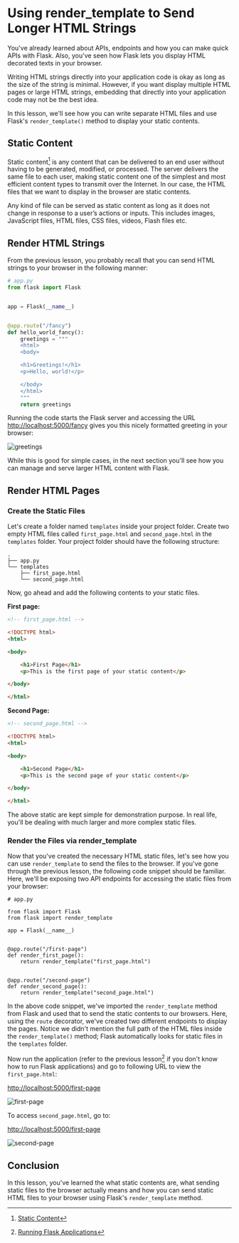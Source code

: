 # Using render_template to Send Longer HTML Strings

You've already learned about APIs, endpoints and how you can make quick APIs with Flask. Also, you've seen how Flask lets you display HTML decorated texts in your browser.

Writing HTML strings directly into your application code is okay as long as the size of the string is minimal. However, if you want display multiple HTML pages or large HTML strings, embedding that directly into your application code may not be the best idea.

In this lesson, we'll see how you can write separate HTML files and use Flask's `render_template()` method to display your static contents.

## Static Content

Static content[^static-content] is any content that can be delivered to an end user without having to be generated, modified, or processed. The server delivers the same file to each user, making static content one of the simplest and most efficient content types to transmit over the Internet. In our case, the HTML files that we want to display in the browser are static contents.

Any kind of file can be served as static content as long as it does not change in response to a user’s actions or inputs. This includes images, JavaScript files, HTML files, CSS files, videos, Flash files etc.


## Render HTML Strings

From the previous lesson, you probably recall that you can send HTML strings to your browser in the following manner:

```python
# app.py
from flask import Flask


app = Flask(__name__)


@app.route("/fancy")
def hello_world_fancy():
    greetings = """
    <html>
    <body>

    <h1>Greetings!</h1>
    <p>Hello, world!</p>

    </body>
    </html>
    """
    return greetings
```

Running the code starts the Flask server and accessing the URL [http://localhost:5000/fancy](http://localhost:5000/fancy) gives you this nicely formatted greeting in your browser:


![greetings](./assets/greetings.png)

While this is good for simple cases, in the next section you'll see how you can manage and serve larger HTML content with Flask.

## Render HTML Pages

### Create the Static Files

Let's create a folder named `templates` inside your project folder. Create two empty HTML files called `first_page.html` and `second_page.html` in the `templates` folder. Your project folder should have the following structure:

```
.
├── app.py
└── templates
    ├── first_page.html
    └── second_page.html
```

Now, go ahead and add the following contents to your static files.

**First page:**

```html
<!-- first_page.html -->

<!DOCTYPE html>
<html>

<body>

    <h1>First Page</h1>
    <p>This is the first page of your static content</p>

</body>

</html>
```

**Second Page:**

```html
<!-- second_page.html -->

<!DOCTYPE html>
<html>

<body>

    <h1>Second Page</h1>
    <p>This is the second page of your static content</p>

</body>

</html>
```

The above static are kept simple for demonstration purpose. In real life, you'll be dealing with much larger and more complex static files.

### Render the Files via render_template

Now that you've created the necessary HTML static files, let's see how you can use `render_template` to send the files to the browser. If you've gone through the previous lesson, the following code snippet should be familiar. Here, we'll be exposing two API endpoints for accessing the static files from your browser:

``` python{4,11,16}
# app.py

from flask import Flask
from flask import render_template

app = Flask(__name__)


@app.route("/first-page")
def render_first_page():
    return render_template("first_page.html")


@app.route("/second-page")
def render_second_page():
    return render_template("second_page.html")
```

In the above code snippet, we've imported the `render_template` method from Flask and used that to send the static contents to our browsers. Here, using the `route` decorator, we've created two different endpoints to display the pages. Notice we didn't mention the full path of the HTML files inside the `render_template()` method; Flask automatically looks for static files in the `templates` folder.

Now run the application (refer to the previous lesson[^run-flask] if you don't know how to run Flask applications) and go to following URL to view the `first_page.html`:


[http://localhost:5000/first-page
](http://localhost:5000/first-page)


![first-page](./assets/first-page.png)

To access `second_page.html`, go to:


[http://localhost:5000/first-page
](http://localhost:5000/first-page)

![second-page](./assets/second-page.png)

## Conclusion

In this lesson, you've learned the what static contents are, what sending static files to the browser actually means and how you can send static HTML files to your browser using Flask's `render_template` method.

[^static-content]: [Static Content](https://blog.stackpath.com/static-content/)
[^run-flask]: [Running Flask Applications](https://github.com/tecladocode/python-web-2020/tree/master/curriculum/section06/lectures/01_hello_world_flask#run-the-application)
